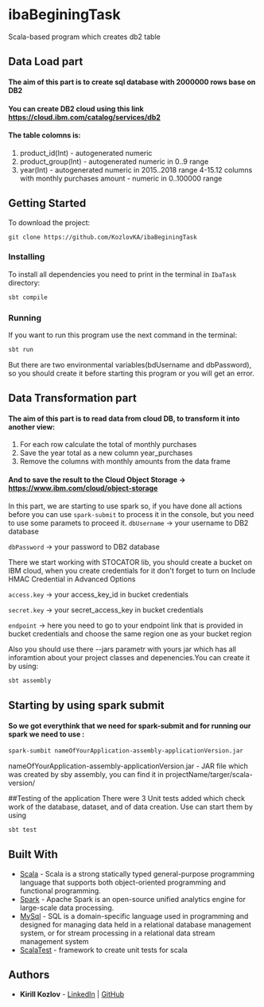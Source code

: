 # ibaBeginingTask
Scala-based program which creates db2 table
## Data Load part
#### The aim of this part is to create  sql database with 2000000 rows base on DB2
#### You can create DB2 cloud using this link https://cloud.ibm.com/catalog/services/db2
#### The table colomns is:
1. product_id(Int) - autogenerated numeric
2. product_group(Int) - autogenerated numeric in 0..9 range
3. year(Int) - autogenerated numeric in 2015..2018 range
4-15.12 columns with monthly purchases amount - numeric in 0..100000 range 
## Getting Started
To download the project:
```
git clone https://github.com/KozlovKA/ibaBeginingTask
```
### Installing
To install all dependencies you need to print in the terminal in `IbaTask` directory:
```sh
sbt compile
```
### Running
If you want to run this program use the next command in the terminal:
```sh
sbt run
```
But there are two environmental variables(bdUsername and dbPassword), so you should create it before starting this program or you will get an error.
## Data Transformation part
#### The aim of this part is to read data from cloud DB, to transform it into another view:
1. For each row calculate the total of monthly purchases
2. Save the year total as a new column year_purchases
3. Remove the columns with monthly amounts from the data frame
#### And to save the result to the Cloud Object Storage -> https://www.ibm.com/cloud/object-storage
In this part, we are starting to use spark so, if you have done all actions before you can use `spark-submit` to process it in the console, but you need to use some paramets to proceed it.
`dbUsername` -> your username to DB2 database

`dbPassword` -> your password to DB2 database

There we start working with STOCATOR lib, you should create a bucket on IBM cloud, when you create credentials for it don't forget to turn on Include HMAC Credential in Advanced Options

`access.key` -> your access_key_id in bucket credentials

`secret.key` -> your secret_access_key in bucket credentials

`endpoint` -> here you need to go to your endpoint link that is provided in bucket credentials and choose the same region one as your bucket region

Also you should use there --jars parametr with yours jar which has all inforamtion about your project classes and depenencies.You can create it by using:
```sh
sbt assembly
```

## Starting by using spark submit
#### So we got everythink that we need for spark-submit and for running our spark we need to use :  
```sh
spark-sumbit nameOfYourApplication-assembly-applicationVersion.jar
```
nameOfYourApplication-assembly-applicationVersion.jar - JAR file which was created by sby assembly, you can find it in projectName/targer/scala-version/

##Testing of the application
There were 3 Unit tests added which check work of the database, dataset, and of data creation. Use can start them by using
```sh
sbt test
```
## Built With

* [Scala](https://www.scala-lang.org/) - Scala is a strong statically typed general-purpose programming language that supports both object-oriented programming and functional programming.
* [Spark](https://spark.apache.org/) - Apache Spark is an open-source unified analytics engine for large-scale data processing.
* [MySql](https://www.mysql.com/) - SQL is a domain-specific language used in programming and designed for managing data held in a relational database management system, or for stream processing in a relational data stream management system
* [ScalaTest](https://www.scalatest.org/) - framework to create unit tests for scala
## Authors

* **Kirill Kozlov** - 
[LinkedIn](https://www.linkedin.com/in/kozlovka/) | 
[GitHub](https://github.com/KozlovKA)
